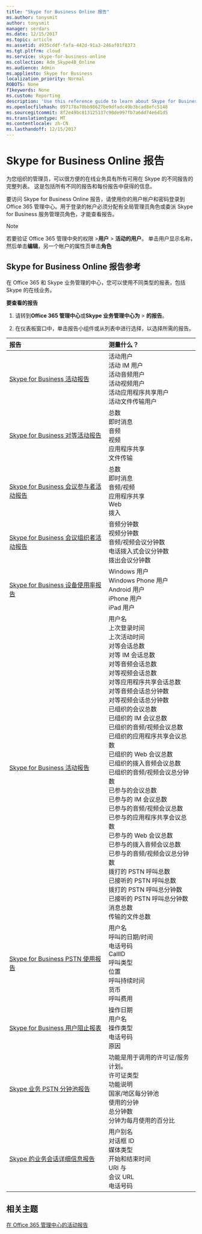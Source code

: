 ```yaml
---
title: "Skype for Business Online 报告"
ms.author: tonysmit
author: tonysmit
manager: serdars
ms.date: 12/15/2017
ms.topic: article
ms.assetid: 4935cddf-fafa-442d-91a3-246af01f8373
ms.tgt.pltfrm: cloud
ms.service: skype-for-business-online
ms.collection: Adm_Skype4B_Online
ms.audience: Admin
ms.appliesto: Skype for Business
localization_priority: Normal
ROBOTS: None
f1keywords: None
ms.custom: Reporting
description: 'Use this reference guide to learn about Skype for Business Online reporting and what info is available. '
ms.openlocfilehash: 097178a70bb98627be9dfadc49b3bcad8efc5148
ms.sourcegitcommit: 8f2e49bc813125137c90de997fb7a6dd74e6d1d5
ms.translationtype: MT
ms.contentlocale: zh-CN
ms.lasthandoff: 12/15/2017
---
```

# <a name="skype-for-business-online-reporting"></a>Skype for Business Online 报告

为您组织的管理员，可以很方便的在线业务具有所有可用在 Skype 的不同报告的完整列表。 这是包括所有不同的报告和每份报告中获得的信息。
  
要访问 Skype for Business Online 报告，请使用你的用户帐户和密码登录到 Office 365 管理中心。用于登录的帐户必须分配有全局管理员角色或委派 Skype for Business 服务管理员角色，才能查看报告。
  
> [!NOTE]
> 若要验证 Office 365 管理中央的权限 >**用户** > **活动的用户**。 单击用户显示名称，然后单击**编辑**，另一个帐户的属性页单击**角色**
  
## <a name="skype-for-business-online-reporting-reference"></a>Skype for Business Online 报告参考

在 Office 365 和 Skype 业务管理的中心，您可以使用不同类型的报表，包括 Skype 的在线业务。
  
 **要查看的报告**
  
1. 请转到**Office 365 管理中心**或**Skype 业务管理中心为** > **的报告**。
    
2. 在仪表板窗口中，单击报告小组件或从列表中进行选择，以选择所需的报告。
    
|**报告**|**测量什么？**|
|:-----|:-----|
|[Skype for Business 活动报告](activity-report.md) <br/> | 活动用户 <br/>  活动 IM 用户 <br/>  活动音频用户 <br/>  活动视频用户 <br/>  活动应用程序共享用户 <br/>  活动文件传输用户 <br/> |
|[Skype for Business 对等活动报告](peer-to-peer-activity-report.md) <br/> | 总数 <br/>  即时消息 <br/>  音频 <br/>  视频 <br/>  应用程序共享 <br/>  文件传输 <br/> |
|[Skype for Business 会议参与者活动报告](conference-participant-activity-report.md) <br/> | 总数 <br/>  即时消息 <br/>  音频/视频 <br/>  应用程序共享 <br/>  Web <br/>  拨入 <br/> |
|[Skype for Business 会议组织者活动报告](conference-organizer-activity-report.md) <br/> | 音频分钟数 <br/>  视频分钟数 <br/>  音频/视频会议分钟数 <br/>  电话拨入式会议分钟数 <br/>  拨出会议分钟数 <br/> |
|[Skype for Business 设备使用率报告](device-usage-report.md) <br/> | Windows 用户 <br/>  Windows Phone 用户 <br/>  Android 用户 <br/>  iPhone 用户 <br/>  iPad 用户 <br/> |
|[Skype for Business 活动报告](activity-report.md) <br/> | 用户名 <br/>  上次登录时间 <br/>  上次活动时间 <br/>  对等会话总数 <br/>  对等 IM 会话总数 <br/>  对等音频会话总数 <br/>  对等视频会话总数 <br/>  对等应用程序共享会话总数 <br/>  对等音频会话总分钟数 <br/>  对等视频会话总分钟数 <br/>  已组织的会议总数 <br/>  已组织的 IM 会议总数 <br/>  已组织的音频/视频会议总数 <br/>  已组织的应用程序共享会议总数 <br/>  已组织的 Web 会议总数 <br/>  已组织的拨入音频会议总数 <br/>  已组织的音频/视频会议总分钟数 <br/>  已参与的会议总数 <br/>  已参与的 IM 会议总数 <br/>  已参与的音频/视频会议总数 <br/>  已参与的应用程序共享会议总数 <br/>  已参与的 Web 会议总数 <br/>  已参与的拨入音频会议总数 <br/>  已参与的音频/视频会议总分钟数 <br/>  拨打的 PSTN 呼叫总数 <br/>  已接听的 PSTN 呼叫总数 <br/>  拨打的 PSTN 呼叫总分钟数 <br/>  已接听的 PSTN 呼叫总分钟数 <br/>  消息总数 <br/>  传输的文件总数 <br/> |
|[Skype for Business PSTN 使用报告](pstn-usage-report.md) <br/>  | 用户名 <br/>  呼叫的日期/时间 <br/>  电话号码 <br/>  CallID <br/>  呼叫类型 <br/>  位置 <br/>  呼叫持续时间 <br/>  货币 <br/>  呼叫费用 <br/> |
|[Skype for Business 用户阻止报表](users-blocked-report.md) <br/> | 操作日期 <br/>  用户名 <br/>  操作类型 <br/>  电话号码 <br/>  原因 <br/> |
|[Skype 业务 PSTN 分钟池报告](pstn-minute-pools-report.md) <br/> | 功能是用于调用的许可证/服务计划。 <br/> 许可证类型 <br/> 功能说明 <br/> 国家/地区每分钟池  <br/> 使用的分钟 <br/> 总分钟数 <br/> 分钟为每月使用的百分比 <br/> |
|[Skype 的业务会话详细信息报告](session-details-report.md) <br/> | 用户别名 <br/> 对话框 ID  <br/> 媒体类型  <br/> 开始和结束时间 <br/> URI 与 <br/> 会议 URL <br/> 电话号码 <br/> |
 
## <a name="related-topics"></a>相关主题
[在 Office 365 管理中心的活动报告](https://support.office.com/article/0d6dfb17-8582-4172-a9a9-aed798150263)